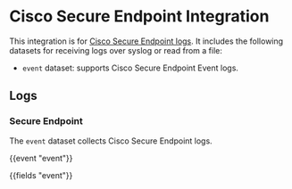 # Cisco Secure Endpoint Integration

This integration is for [Cisco Secure Endpoint logs](https://developer.cisco.com/amp-for-endpoints/). It includes the following
datasets for receiving logs over syslog or read from a file:

- `event` dataset: supports Cisco Secure Endpoint Event logs.

## Logs

### Secure Endpoint

The `event` dataset collects Cisco Secure Endpoint logs.

{{event "event"}}

{{fields "event"}}
